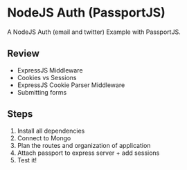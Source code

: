 
# NodeJS Auth (PassportJS)

A NodeJS Auth (email and twitter) Example with PassportJS.


## Review

- ExpressJS Middleware
- Cookies vs Sessions
- ExpressJS Cookie Parser Middleware
- Submitting forms


## Steps

1. Install all dependencies
2. Connect to Mongo
3. Plan the routes and organization of application
4. Attach passport to express server + add sessions
5. Test it!
